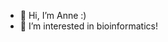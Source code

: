 - 👋 Hi, I’m Anne :)
- 👀 I’m interested in bioinformatics!

<!---
anne-yoo/anne-yoo is a ✨ special ✨ repository because its `README.md` (this file) appears on your GitHub profile.
You can click the Preview link to take a look at your changes.
--->
